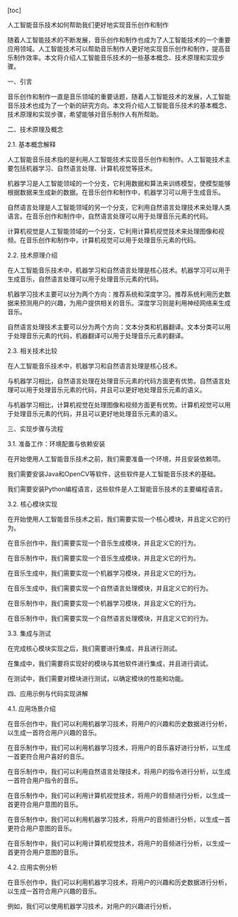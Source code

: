
[toc]                    
                
                
人工智能音乐技术如何帮助我们更好地实现音乐创作和制作

随着人工智能技术的不断发展，音乐创作和制作也成为了人工智能技术的一个重要应用领域。人工智能技术可以帮助音乐制作人更好地实现音乐创作和制作，提高音乐制作效率。本文将介绍人工智能音乐技术的一些基本概念、技术原理和实现步骤。

一、引言

音乐创作和制作一直是音乐领域的重要话题，随着人工智能技术的发展，人工智能音乐技术也成为了一个新的研究方向。本文将介绍人工智能音乐技术的基本概念、技术原理和实现步骤，希望能够对音乐制作人有所帮助。

二、技术原理及概念

2.1. 基本概念解释

人工智能音乐技术指的是利用人工智能技术实现音乐创作和制作。人工智能技术主要包括机器学习、自然语言处理、计算机视觉等技术。

机器学习是人工智能领域的一个分支，它利用数据和算法来训练模型，使模型能够根据数据来生成新的数据。在音乐创作和制作中，机器学习可以用于生成音乐。

自然语言处理是人工智能领域的另一个分支，它利用自然语言处理技术来处理人类语言。在音乐创作和制作中，自然语言处理可以用于处理音乐元素的代码。

计算机视觉是人工智能领域的一个分支，它利用计算机视觉技术来处理图像和视频。在音乐创作和制作中，计算机视觉可以用于处理音乐元素的代码。

2.2. 技术原理介绍

在人工智能音乐技术中，机器学习和自然语言处理是核心技术。机器学习可以用于生成音乐，自然语言处理可以用于处理音乐元素的代码。

机器学习技术主要可以分为两个方向：推荐系统和深度学习。推荐系统利用历史数据来预测用户的兴趣，为用户提供相关的音乐。深度学习则是利用神经网络来生成音乐。

自然语言处理技术主要可以分为两个方向：文本分类和机器翻译。文本分类可以用于处理音乐元素的代码，机器翻译可以用于处理音乐元素的翻译。

2.3. 相关技术比较

在人工智能音乐技术中，机器学习和自然语言处理是核心技术。

与机器学习相比，自然语言处理在处理音乐元素的代码方面更有优势。自然语言处理可以用于处理音乐元素的代码，并且可以更好地处理音乐元素的语义。

与机器学习相比，计算机视觉在处理图像和视频方面更有优势。计算机视觉可以用于处理音乐元素的代码，并且可以更好地处理音乐元素的语义。

三、实现步骤与流程

3.1. 准备工作：环境配置与依赖安装

在开始使用人工智能音乐技术之前，我们需要准备一个环境，并且安装依赖项。

我们需要安装Java和OpenCV等软件，这些软件是人工智能音乐技术的基础。

我们需要安装Python编程语言，这些软件是人工智能音乐技术的主要编程语言。

3.2. 核心模块实现

在开始使用人工智能音乐技术之前，我们需要实现一个核心模块，并且定义它的行为。

在音乐创作中，我们需要实现一个音乐生成模块，并且定义它的行为。

在音乐制作中，我们需要实现一个音乐生成模块，并且定义它的行为。

在音乐生成中，我们需要实现一个机器学习模块，并且定义它的行为。

在音乐生成中，我们需要实现一个自然语言处理模块，并且定义它的行为。

在音乐制作中，我们需要实现一个机器学习模块，并且定义它的行为。

在音乐制作中，我们需要实现一个自然语言处理模块，并且定义它的行为。

3.3. 集成与测试

在完成核心模块实现之后，我们需要进行集成，并且进行测试。

在集成中，我们需要将实现好的模块与其他软件进行集成，并且进行调试。

在测试中，我们需要对模块进行测试，以确定模块的性能和功能。

四、应用示例与代码实现讲解

4.1. 应用场景介绍

在音乐创作中，我们可以利用机器学习技术，将用户的兴趣和历史数据进行分析，以生成一首符合用户兴趣的音乐。

在音乐制作中，我们可以利用机器学习技术，将用户的音乐喜好进行分析，以生成一首更符合用户喜好的音乐。

在音乐制作中，我们可以利用自然语言处理技术，将用户的指令进行分析，以生成一首符合用户指令的音乐。

在音乐制作中，我们可以利用计算机视觉技术，将用户的音频进行分析，以生成一首更符合用户意图的音乐。

在音乐制作中，我们可以利用机器学习技术，将用户的音频进行分析，以生成一首更符合用户意图的音乐。

在音乐制作中，我们可以利用计算机视觉技术，将用户的音频进行分析，以生成一首更符合用户意图的音乐。

4.2. 应用实例分析

在音乐创作中，我们可以利用机器学习技术，将用户的兴趣和历史数据进行分析，以生成一首符合用户兴趣的音乐。

例如，我们可以使用机器学习技术，对用户的兴趣进行分析，


